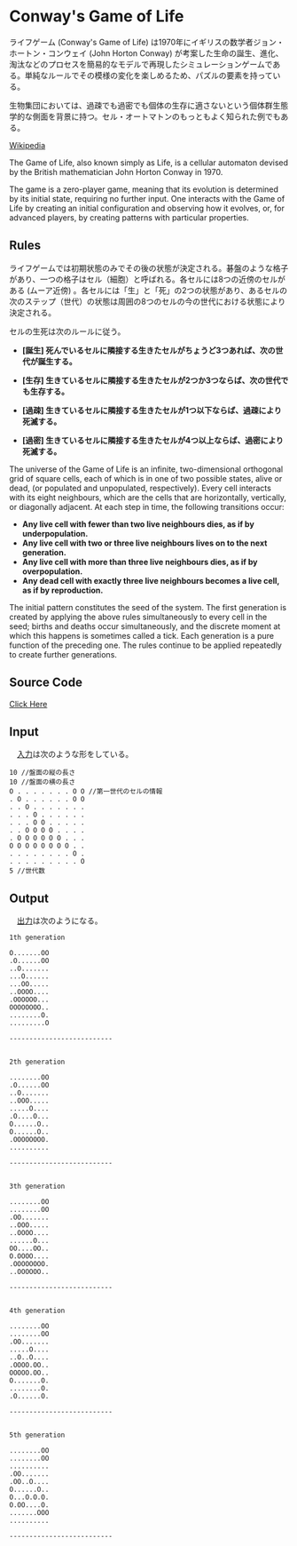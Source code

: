 # Conway's Game of Life


ライフゲーム (Conway's Game of Life) は1970年にイギリスの数学者ジョン・ホートン・コンウェイ (John Horton Conway) が考案した生命の誕生、進化、淘汰などのプロセスを簡易的なモデルで再現したシミュレーションゲームである。単純なルールでその模様の変化を楽しめるため、パズルの要素を持っている。



生物集団においては、過疎でも過密でも個体の生存に適さないという個体群生態学的な側面を背景に持つ。セル・オートマトンのもっともよく知られた例でもある。 

[Wikipedia](https://en.wikipedia.org/wiki/Conway%27s_Game_of_Life)

 The Game of Life, also known simply as Life, is a cellular automaton devised by the British mathematician John Horton Conway in 1970.


The game is a zero-player game, meaning that its evolution is determined by its initial state, requiring no further input. One interacts with the Game of Life by creating an initial configuration and observing how it evolves, or, for advanced players, by creating patterns with particular properties. 

## Rules

ライフゲームでは初期状態のみでその後の状態が決定される。碁盤のような格子があり、一つの格子はセル（細胞）と呼ばれる。各セルには8つの近傍のセルがある (ムーア近傍) 。各セルには「生」と「死」の2つの状態があり、あるセルの次のステップ（世代）の状態は周囲の8つのセルの今の世代における状態により決定される。

セルの生死は次のルールに従う。

* **[誕生] 死んでいるセルに隣接する生きたセルがちょうど3つあれば、次の世代が誕生する。**
    
* **[生存] 生きているセルに隣接する生きたセルが2つか3つならば、次の世代でも生存する。**

* **[過疎] 生きているセルに隣接する生きたセルが1つ以下ならば、過疎により死滅する。**

* **[過密] 生きているセルに隣接する生きたセルが4つ以上ならば、過密により死滅する。**
    

 The universe of the Game of Life is an infinite, two-dimensional orthogonal grid of square cells, each of which is in one of two possible states, alive or dead, (or populated and unpopulated, respectively). Every cell interacts with its eight neighbours, which are the cells that are horizontally, vertically, or diagonally adjacent. At each step in time, the following transitions occur:

* **Any live cell with fewer than two live neighbours dies, as if by underpopulation.**
* **Any live cell with two or three live neighbours lives on to the next generation.**
* **Any live cell with more than three live neighbours dies, as if by overpopulation.**
* **Any dead cell with exactly three live neighbours becomes a live cell, as if by reproduction.**

The initial pattern constitutes the seed of the system. The first generation is created by applying the above rules simultaneously to every cell in the seed; births and deaths occur simultaneously, and the discrete moment at which this happens is sometimes called a tick. Each generation is a pure function of the preceding one. The rules continue to be applied repeatedly to create further generations. 

## Source Code
[Click Here](https://github.com/RyotaEisaki/Game_of_Life_C/blob/master/game_of_life.c)

## Input

　[入力](https://github.com/RyotaEisaki/Game_of_Life_C/blob/master/ex_input1)は次のような形をしている。
```
10 //盤面の縦の長さ
10 //盤面の横の長さ
O . . . . . . . O O //第一世代のセルの情報
. O . . . . . . O O
. . O . . . . . . .
. . . O . . . . . .
. . . O O . . . . .
. . O O O O . . . .
. O O O O O O . . .
O O O O O O O O . .
. . . . . . . . O .
. . . . . . . . . O
5 //世代数
```
## Output

　[出力](https://github.com/RyotaEisaki/Game_of_Life_C/blob/master/ex_output1)は次のようになる。

```
1th generation

O.......OO
.O......OO
..O.......
...O......
...OO.....
..OOOO....
.OOOOOO...
OOOOOOOO..
........O.
.........O

--------------------------


2th generation

........OO
.O......OO
..O.......
..OOO.....
.....O....
.O....O...
O......O..
O......O..
.OOOOOOOO.
..........

--------------------------


3th generation

........OO
........OO
.OO.......
..OOO.....
..OOOO....
......O...
OO....OO..
O.OOOO....
.OOOOOOOO.
..OOOOOO..

--------------------------


4th generation

........OO
........OO
.OO.......
.....O....
..O..O....
.OOOO.OO..
OOOOO.OO..
O.......O.
........O.
.O......O.

--------------------------


5th generation

........OO
........OO
..........
.OO.......
.OO..O....
O......O..
O...O.O.O.
O.OO....O.
.......OOO
..........

--------------------------
```
